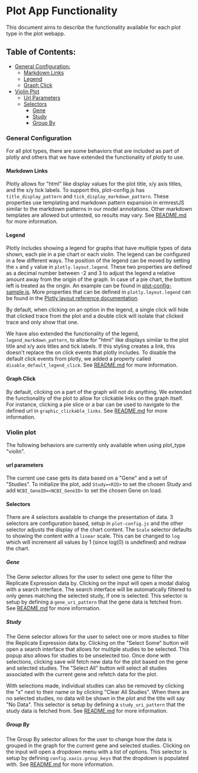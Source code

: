 # Plot App Functionality
This document aims to describe the functionality available for each plot type in the plot webapp.

## Table of Contents:
 * [General Configuration:](#general-configuration)
   * [Markdown Links](#markdown-links)
   * [Legend](#legend)
   * [Graph Click](#graph-click)
 * [Violin Plot](#violin-plot)
   * [Url Parameters](#url-parameters)
   * [Selectors](#selectors)
     * [Gene](#gene)
     * [Study](#gene)
     * [Group By](#group-by)


### General Configuration
For all plot types, there are some behaviors that are included as part of plotly and others that we have extended the functionality of plotly to use.

#### Markdown Links
Plotly allows for "html" like display values for the plot title, x/y axis titles, and the x/y tick labels. To support this, plot-config.js has `title_display_pattern` and `tick_display_markdown_pattern`. These properties use templating and markdown pattern expansion in ermrestJS similar to the markdown patterns in our model annotations. Other markdown templates are allowed but untested, so results may vary. See [README.md](/plot/README.md) for more information.

#### Legend
Plotly includes showing a legend for graphs that have multiple types of data shown, each pie in a pie chart or each violin. The legend can be configured in a few different ways. The position of the legend can be moved by setting the `x` and `y` value in `plotly.layout.legend`. These two properties are defined as a decimal number between -2 and 3 to adjust the legend a relative amount away from the origin of the graph. In case of a pie chart, the bottom left is treated as the origin. An example can be found in [plot-config-sample.js](/plot/plot-config-sample.js). More properties that can be defined in `plotly.layout.legend` can be found in the [Plotly layout reference documentation](https://plotly.com/javascript/reference/layout/#layout-legend).

By default, when clicking on an option in the legend, a single click will hide that clicked trace from the plot and a double click will isolate that clicked trace and only show that one.

We have also extended the functionality of the legend, `legend_markdown_pattern`, to allow for "html" like displays similar to the plot title and x/y axis titles and tick labels. If this styling creates a link, this doesn't replace the on click events that plotly includes. To disable the default click events from plotly, we added a property called `disable_default_legend_click`. See [README.md](/plot/README.md) for more information.

#### Graph Click
By default, clicking on a part of the graph will not do anything. We extended the functionality of the plot to allow for clickable links on the graph itself. For instance, clicking a pie slice or a bar can be used to navigate to the defined url in `graphic_clickable_links`. See [README.md](/plot/README.md) for more information.

### Violin plot
The following behaviors are currently only available when using plot_type "violin".

#### url parameters
The current use case gets its data based on a "Gene" and a set of "Studies". To initialize the plot, add `Study=<RID>` to set the chosen Study and add `NCBI_GeneID=<NCBI_GeneID>` to set the chosen Gene on load.

#### Selectors
There are 4 selectors available to change the presentation of data. 3 selectors are configuration based, setup in `plot-config.js` and the other selector adjusts the display of the chart content. The `Scale` selector defaults to showing the content with a `linear` scale. This can be changed to `log` which will increment all values by 1 (since log(0) is undefined) and redraw the chart.

##### Gene
The Gene selector allows for the user to select one gene to filter the Replicate Expression data by. Clicking on the input will open a modal dialog with a search interface. The search interface will be automatically filtered to only genes matching the selected study, if one is selected. This selector is setup by defining a `gene_uri_pattern` that the gene data is fetched from. See [README.md](/plot/README.md) for more information.

##### Study
The Gene selector allows for the user to select one or more studies to filter the Replicate Expression data by. Clicking on the "Select Some" button will open a search interface that allows for multiple studies to be selected. This popup also allows for studies to be unselected too. Once done with selections, clicking save will fetch new data for the plot based on the gene and selected studies. The "Select All" button will select all studies associated with the current gene and refetch data for the plot.

With selections made, individual studies can also be removed by clicking the "x" next to their name or by clicking "Clear All Studies". When there are no selected studies, no data will be shown in the plot and the title will say "No Data". This selector is setup by defining a `study_uri_pattern` that the study data is fetched from. See [README.md](/plot/README.md) for more information.

##### Group By
The Group By selector allows for the user to change how the data is grouped in the graph for the current gene and selected studies. Clicking on the input will open a dropdown menu with a list of options. This selector is setup by defining `config.xaxis.group_keys` that the dropdown is populated with. See [README.md](/plot/README.md) for more information.
